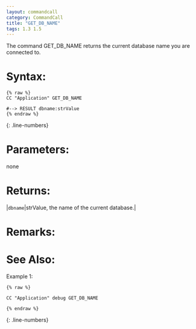 ```yaml
---
layout: commandcall
category: CommandCall
title: "GET_DB_NAME"
tags: 1.3 1.5
---
```


The command GET_DB_NAME returns the current database name you are connected to.

# Syntax:  

```adoscript
{% raw %}
CC "Application" GET_DB_NAME

#--> RESULT dbname:strValue
{% endraw %}
```
{: .line-numbers}

# Parameters:  

none

# Returns:  

|`dbname`|strValue, the name of the current database.|

# Remarks:



# See Also:  



Example 1:

```adoscript
{% raw %}

CC "Application" debug GET_DB_NAME

{% endraw %}
```
{: .line-numbers}

